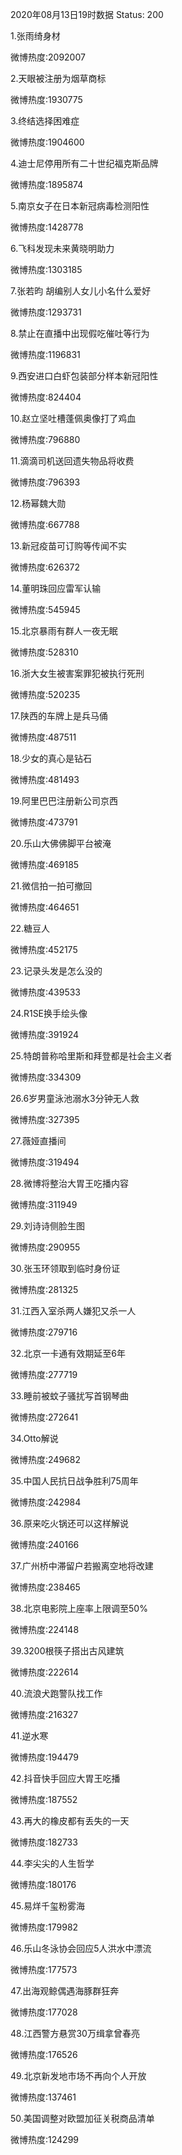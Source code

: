 2020年08月13日19时数据
Status: 200

1.张雨绮身材

微博热度:2092007

2.天眼被注册为烟草商标

微博热度:1930775

3.终结选择困难症

微博热度:1904600

4.迪士尼停用所有二十世纪福克斯品牌

微博热度:1895874

5.南京女子在日本新冠病毒检测阳性

微博热度:1428778

6.飞科发现未来黄晓明助力

微博热度:1303185

7.张若昀 胡编别人女儿小名什么爱好

微博热度:1293731

8.禁止在直播中出现假吃催吐等行为

微博热度:1196831

9.西安进口白虾包装部分样本新冠阳性

微博热度:824404

10.赵立坚吐槽蓬佩奥像打了鸡血

微博热度:796880

11.滴滴司机送回遗失物品将收费

微博热度:796393

12.杨幂魏大勋

微博热度:667788

13.新冠疫苗可订购等传闻不实

微博热度:626372

14.董明珠回应雷军认输

微博热度:545945

15.北京暴雨有群人一夜无眠

微博热度:528310

16.浙大女生被害案罪犯被执行死刑

微博热度:520235

17.陕西的车牌上是兵马俑

微博热度:487511

18.少女的真心是钻石

微博热度:481493

19.阿里巴巴注册新公司京西

微博热度:473791

20.乐山大佛佛脚平台被淹

微博热度:469185

21.微信拍一拍可撤回

微博热度:464651

22.糖豆人

微博热度:452175

23.记录头发是怎么没的

微博热度:439533

24.R1SE换手绘头像

微博热度:391924

25.特朗普称哈里斯和拜登都是社会主义者

微博热度:334309

26.6岁男童泳池溺水3分钟无人救

微博热度:327395

27.薇娅直播间

微博热度:319494

28.微博将整治大胃王吃播内容

微博热度:311949

29.刘诗诗侧脸生图

微博热度:290955

30.张玉环领取到临时身份证

微博热度:281325

31.江西入室杀两人嫌犯又杀一人

微博热度:279716

32.北京一卡通有效期延至6年

微博热度:277719

33.睡前被蚊子骚扰写首钢琴曲

微博热度:272641

34.Otto解说

微博热度:249682

35.中国人民抗日战争胜利75周年

微博热度:242984

36.原来吃火锅还可以这样解说

微博热度:240166

37.广州桥中滞留户若搬离空地将改建

微博热度:238465

38.北京电影院上座率上限调至50%

微博热度:224148

39.3200根筷子搭出古风建筑

微博热度:222614

40.流浪犬跑警队找工作

微博热度:216327

41.逆水寒

微博热度:194479

42.抖音快手回应大胃王吃播

微博热度:187552

43.再大的橡皮都有丢失的一天

微博热度:182733

44.李尖尖的人生哲学

微博热度:180176

45.易烊千玺粉雾海

微博热度:179982

46.乐山冬泳协会回应5人洪水中漂流

微博热度:177573

47.出海观鲸偶遇海豚群狂奔

微博热度:177028

48.江西警方悬赏30万缉拿曾春亮

微博热度:176526

49.北京新发地市场不再向个人开放

微博热度:137461

50.美国调整对欧盟加征关税商品清单

微博热度:124299

